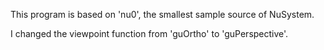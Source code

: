 
This program is based on 'nu0', the smallest sample source of NuSystem.  

I changed the viewpoint function from 'guOrtho' to 'guPerspective'.
